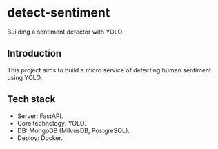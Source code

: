 # detect-sentiment

Building a sentiment detector with YOLO. 

## Introduction

This project aims to build a micro service of detecting human sentiment using YOLO. 

## Tech stack

- Server: FastAPI. 
- Core technology: YOLO. 
- DB: MongoDB (MilvusDB, PostgreSQL). 
- Deploy: Docker.